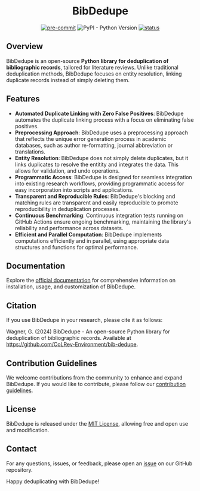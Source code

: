 <div align="center">

# BibDedupe


<!-- [![License](https://img.shields.io/github/license/CoLRev-Ecosystem/bib-dedupe.svg)](https://github.com/CoLRev-Environment/bib-dedupe/releases/) -->
[![pre-commit](https://img.shields.io/badge/pre--commit-enabled-brightgreen?logo=pre-commit&logoColor=white)](https://github.com/pre-commit/pre-commit)
![PyPI - Python Version](https://img.shields.io/pypi/pyversions/bib-dedupe)
[![status](https://joss.theoj.org/papers/b954027d06d602c106430e275fe72130/status.svg)](https://joss.theoj.org/papers/b954027d06d602c106430e275fe72130)

</div>

## Overview

BibDedupe is an open-source **Python library for deduplication of bibliographic records**, tailored for literature reviews.
Unlike traditional deduplication methods, BibDedupe focuses on entity resolution, linking duplicate records instead of simply deleting them.

## Features

- **Automated Duplicate Linking with Zero False Positives**: BibDedupe automates the duplicate linking process with a focus on eliminating false positives.
- **Preprocessing Approach**: BibDedupe uses a preprocessing approach that reflects the unique error generation process in academic databases, such as author re-formatting, journal abbreviation or translations.
- **Entity Resolution**: BibDedupe does not simply delete duplicates, but it links duplicates to resolve the entitity and integrates the data. This allows for validation, and undo operations.
- **Programmatic Access**: BibDedupe is designed for seamless integration into existing research workflows, providing programmatic access for easy incorporation into scripts and applications.
- **Transparent and Reproducible Rules**: BibDedupe's blocking and matching rules are transparent and easily reproducible to promote reproducibility in deduplication processes.
- **Continuous Benchmarking**: Continuous integration tests running on GitHub Actions ensure ongoing benchmarking, maintaining the library's reliability and performance across datasets.
- **Efficient and Parallel Computation**: BibDedupe implements computations efficiently and in parallel, using appropriate data structures and functions for optimal performance.

## Documentation

Explore the [official documentation](https://colrev-environment.github.io/bib-dedupe/) for comprehensive information on installation, usage, and customization of BibDedupe.

## Citation

If you use BibDedupe in your research, please cite it as follows:

Wagner, G. (2024) BibDedupe - An open-source Python library for deduplication of bibliographic records. Available at https://github.com/CoLRev-Environment/bib-dedupe.


## Contribution Guidelines

We welcome contributions from the community to enhance and expand BibDedupe. If you would like to contribute, please follow our [contribution guidelines](CONTRIBUTING.md).

## License

BibDedupe is released under the [MIT License](LICENSE), allowing free and open use and modification.

## Contact

For any questions, issues, or feedback, please open an [issue](https://github.com/CoLRev-Environment/bib-dedupe/issues) on our GitHub repository.

Happy deduplicating with BibDedupe!
